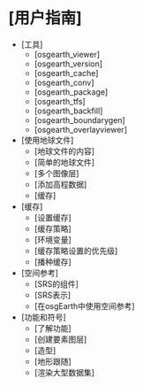 # [用户指南]
* [工具]
  * [osgearth_viewer]
  * [osgearth_version]
  * [osgearth_cache]
  * [osgearth_conv]
  * [osgearth_package]
  * [osgearth_tfs]
  * [osgearth_backfill]
  * [osgearth_boundarygen]
  * [osgearth_overlayviewer]
* [使用地球文件]
  * [地球文件的内容]
  * [简单的地球文件]
  * [多个图像层]
  * [添加高程数据]
  * [缓存]
* [缓存]
  * [设置缓存]
  * [缓存策略]
  * [环境变量]
  * [缓存策略设置的优先级]
  * [播种缓存]
* [空间参考]
  * [SRS的组件]
  * [SRS表示]
  * [在osgEarth中使用空间参考]
* [功能和符号]
  * [了解功能]
  * [创建要素图层]
  * [造型]
  * [地形跟随]
  * [渲染大型数据集]
